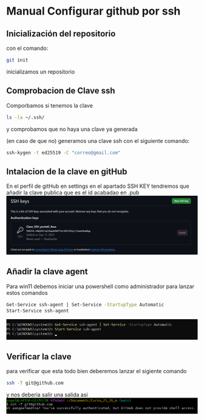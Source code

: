 # Manual Configurar github por ssh

## Inicialización del repositorio
con el comando:
```bash 
git init
```
inicializamos un repositorio

## Comprobacion de Clave ssh
Comporbamos si tenemos la clave 
```bash
ls -la ~/.ssh/
```
 y comprobamos que no haya una clave ya generada

(en caso de que no) generamos una clave ssh con el siguiente comando:
```bash
ssh-kygen -t ed25519 -C "correo@gmail.com"
```
## Intalacion de la clave en gitHub
En el perfil de gitHub en settings en el apartado SSH KEY tendremos que añadir la clave publica que es el id acabadao en .pub
![imagen añadir clave ssh](/img/githubsshkey.png)

## Añadir la clave agent
Para win11 debemos iniciar una powershell como administrador para lanzar estos comandos
```bash
Get-Service ssh-agent | Set-Service -StartupType Automatic 
Start-Service ssh-agent 
```
![imagen añadir clave ssh](/img/capturaAddAgentWin11.png)


## Verificar la clave
para verificar que esta todo bien deberemos lanzar el sigiente comando
```bash
ssh -T git@github.com
```
y nos deberia salir una salida asi
![imagen verificacion ssh](/img/capturaVerificacion.png)

